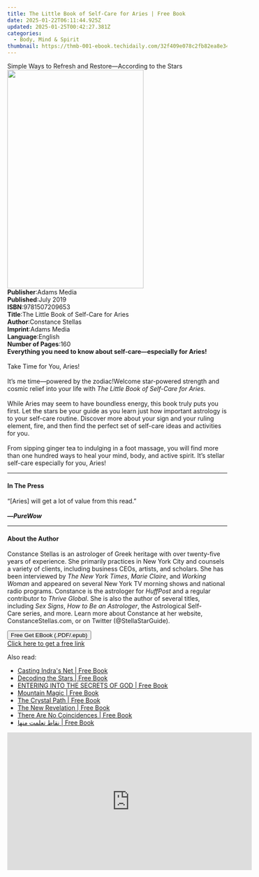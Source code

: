 ```yaml
---
title: The Little Book of Self-Care for Aries | Free Book
date: 2025-01-22T06:11:44.925Z
updated: 2025-01-25T00:42:27.381Z
categories:
  - Body, Mind & Spirit
thumbnail: https://thmb-001-ebook.techidaily.com/32f409e078c2fb82ea8e343843f97c673df5f0e24e4004b6764826ed31b1d645.jpg
---
```

<main id="book-container">
  <div class="flex flex-col">
    <div class="book-brief flex-1 py-6 px-4 sm:p-6 md:py-10 md:px-8">
      <!-- brief-->
      <div class="book-brief-main">
        Simple Ways to Refresh and Restore—According to the Stars
      </div>
    </div>
    <div
      class="book-meta-info flex-1 grid gap-4 col-start-1 col-end-3 row-start-1 sm:mb-6 sm:grid-cols-4 lg:gap-6 lg:col-start-2 lg:row-end-6 lg:row-span-6 lg:mb-0"
    >
      <div
        class="book-meta-info-left place-content-center mt-4 p-4 text-sm leading-6 col-start-2 col-span-2 dark:text-slate-400"
      >
        <img
          class="w-full h-500 object-cover rounded-lg sm:h-255 sm:col-span-2 lg:col-span-full"
          src="https://img-001-ebook.techidaily.com/02897fe64f2be25a251f8b7b548723643f41bd4a22fdf6d903cddad365f30907.jpg"
          alt=""
          width="312"
          height="500"
        />
      </div>
      <div
        class="book-meta-info-right mt-2 col-start-1 row-start-2 col-span-3 self-center"
      >
        <!-- meta data  -->
        <div class="flex flex-col px-4 md:px-8">
          <div class="flex-1">
            <strong>Publisher</strong>:<span class="px-2">Adams Media</span>
          </div>
          <div class="flex-1">
            <strong>Published</strong>:<span class="px-2">July 2019</span>
          </div>
          <div class="flex-1">
            <strong>ISBN</strong>:<span class="px-2">9781507209653</span>
          </div>
          <div class="flex-1">
            <strong>Title</strong>:<span class="px-2"
              >The Little Book of Self-Care for Aries</span
            >
          </div>
          <div class="flex-1">
            <strong>Author</strong>:<span class="px-2">Constance Stellas</span>
          </div>
          <div class="flex-1">
            <strong>Imprint</strong>:<span class="px-2">Adams Media</span>
          </div>
          <div class="flex-1">
            <strong>Language</strong>:<span class="px-2">English</span>
          </div>
          <div class="flex-1">
            <strong>Number of Pages</strong>:<span class="px-2">160</span>
          </div>
        </div>
      </div>
    </div>
    <div class="book-description flex-1 py-6 px-4 sm:p-6 md:py-10 md:px-8">
      <div class="book-description-main">
        <div accordion-content="" id="description">
          <b
            >Everything you need to know about self-care—especially for Aries! </b
          ><br /><br />Take Time for You, Aries!<br />
          <br />It’s me time—powered by the zodiac!<b></b>Welcome star-powered
          strength and cosmic relief into your life with
          <i>The Little Book of Self-Care for Aries</i>.<br />
          <br />While Aries may seem to have boundless energy, this book truly
          puts you first. Let the stars be your guide as you learn just how
          important astrology is to your self-care routine. Discover more about
          your sign and your ruling element, fire, and then find the perfect set
          of self-care ideas and activities for you.<br />
          <br />From sipping ginger tea to indulging in a foot massage, you will
          find more than one hundred ways to heal your mind, body, and active
          spirit. It’s stellar self-care especially for you, Aries!
        </div>
      </div>
    </div>
    <div class="book-excerpts flex-1 py-6 px-4 sm:p-6 md:py-10 md:px-8">
      <!-- excerpts-->
      <div class="book-excerpts-main">
        <hr />
        <h4 class="placeholder placeholder-heading">
          <span>In The Press</span>
        </h4>
        <p>
          “[Aries] will get a lot of value from this read.”<br />
          <br /><b>—</b><i><b>PureWow</b></i>
        </p>
      </div>
    </div>
    <div class="book-about-author flex-1 py-6 px-4 sm:p-6 md:py-10 md:px-8">
      <!-- about author-->
      <div class="book-main-author-main">
        <hr />
        <h4 class="placeholder placeholder-heading">
          <span>About the Author</span>
        </h4>
        <p>
          Constance Stellas is an astrologer of Greek heritage with over
          twenty-five years of experience. She primarily practices in New York
          City and counsels a variety of clients, including business CEOs,
          artists, and scholars. She has been interviewed by&nbsp;<i
            >The New York Times</i
          >, <i>Marie Claire</i>,&nbsp;and<i>&nbsp;Working Woman</i>&nbsp;and
          appeared on several New York TV morning shows and national radio
          programs. Constance is the astrologer
          for&nbsp;<i>HuffPost</i>&nbsp;and a regular contributor to&nbsp;<i
            >Thrive Global</i
          >. She is also the author of several titles, including<i
            >&nbsp;Sex Signs</i
          >, <i>How to Be an Astrologer</i>,&nbsp;the&nbsp;Astrological
          Self-Care&nbsp;series, and more. Learn more about Constance at her
          website, ConstanceStellas.com, or on Twitter (@StellaStarGuide).
        </p>
      </div>
    </div>
    <div class="book-free-get flex-1 py-6 px-4 sm:p-6 md:py-10 md:px-8">
      <button
        id="btn-free-get"
        class="bg-blue-500 hover:bg-blue-700 text-white font-bold py-2 px-4 rounded"
      >
        Free Get EBook (.PDF/.epub)
      </button>
      <div id="countdown-display" class="px-2 text-lg mt-2"></div>
      <a
        id="free-link"
        class="hidden bg-blue-500 hover:bg-blue-700 text-white font-bold py-2 px-4 rounded"
        href="https://www.ebooks.com/en-us/book/96327038/the-little-book-of-self-care-for-aries/constance-stellas/"
        target="_blank"
        >Click here to get a free link</a
      >
    </div>
    <script>
      let countdownTime = 0;
      let countdownInterval = null;
      document
        .getElementById('btn-free-get')
        .addEventListener('click', startCountdown);
      function startCountdown() {
        countdownTime = new Date().getTime() + 60000 * 3;
        countdownInterval = setInterval(updateCountdown, 1000);
        document.getElementById('btn-free-get').disabled = true;
        document
          .getElementById('btn-free-get')
          .classList.add('bg-gray-500', 'cursor-not-allowed');
      }
      function updateCountdown() {
        let currentTime = new Date().getTime();
        let timeLeft = countdownTime - currentTime;
        let secondsLeft = Math.floor(timeLeft / 1000);
        document.getElementById('countdown-display').innerHTML =
          `Remaining time: ${secondsLeft} seconds.`;
        if (secondsLeft <= 0) {
          clearInterval(countdownInterval);
          document.getElementById('btn-free-get').classList.add('hidden');
          document.getElementById('free-link').classList.remove('hidden');
          document.getElementById('countdown-display').innerHTML = '';
        }
      }
    </script>
  </div>
</main>

<ins class="adsbygoogle"
      style="display:block"
      data-ad-client="ca-pub-7571918770474297"
      data-ad-slot="8358498916"
      data-ad-format="auto"
      data-full-width-responsive="true"></ins>
    

<span class="atpl-alsoreadstyle">Also read:</span>
<div><ul>
<li><a href="https://novels-ebooks.techidaily.com/210704318-9780834844827-casting-indras-net/"><u>Casting Indra's Net | Free Book</u></a></li>
<li><a href="https://novels-ebooks.techidaily.com/210705120-9780760377857-decoding-the-stars/"><u>Decoding the Stars | Free Book</u></a></li>
<li><a href="https://novels-ebooks.techidaily.com/210704109-9798886167337-entering-into-the-secrets-of-god/"><u>ENTERING INTO THE SECRETS OF GOD | Free Book</u></a></li>
<li><a href="https://novels-ebooks.techidaily.com/210705140-9780760379967-mountain-magic/"><u>Mountain Magic | Free Book</u></a></li>
<li><a href="https://novels-ebooks.techidaily.com/210704332-9780241626603-the-crystal-path/"><u>The Crystal Path | Free Book</u></a></li>
<li><a href="https://novels-ebooks.techidaily.com/210704112-9781504081023-the-new-revelation/"><u>The New Revelation | Free Book</u></a></li>
<li><a href="https://novels-ebooks.techidaily.com/210704421-9781647008680-there-are-no-coincidences/"><u>There Are No Coincidences | Free Book</u></a></li>
<li><a href="https://novels-ebooks.techidaily.com/210704587-9789948812845-nkat-taalmt-mnha/"><u>نقاط تعلمت منها | Free Book</u></a></li>
</ul></div>

<!-- affiliate ads begin -->
<iframe width="560" height="315" src="https://www.youtube.com/embed/fJlICvacgJY?si=jNeijBVj7ia4ammA" title="YouTube video player" frameborder="0" allow="accelerometer; autoplay; clipboard-write; encrypted-media; gyroscope; picture-in-picture; web-share" referrerpolicy="strict-origin-when-cross-origin" allowfullscreen></iframe>
<!-- affiliate ads end -->

